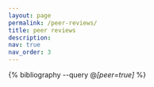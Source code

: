 ```yaml
---
layout: page
permalink: /peer-reviews/
title: peer reviews
description:
nav: true
nav_order: 3
---
```


<!-- _pages/publications.md -->
<div class="publications">

{% bibliography --query @*[peer=true]* %}

</div>
